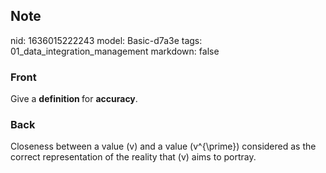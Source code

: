 ## Note
nid: 1636015222243
model: Basic-d7a3e
tags: 01_data_integration_management
markdown: false

### Front
Give a <b>definition </b>for <b>accuracy</b>.

### Back
Closeness between a value \(v\) and a value \(v^{\prime}\) considered as the correct representation of the reality that \(v\) aims to portray.
